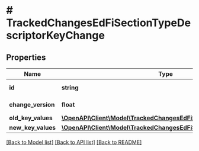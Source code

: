 # # TrackedChangesEdFiSectionTypeDescriptorKeyChange

## Properties

Name | Type | Description | Notes
------------ | ------------- | ------------- | -------------
**id** | **string** | Resource identifier | [optional]
**change_version** | **float** | Change version | [optional]
**old_key_values** | [**\OpenAPI\Client\Model\TrackedChangesEdFiSectionTypeDescriptorKey**](TrackedChangesEdFiSectionTypeDescriptorKey.md) |  | [optional]
**new_key_values** | [**\OpenAPI\Client\Model\TrackedChangesEdFiSectionTypeDescriptorKey**](TrackedChangesEdFiSectionTypeDescriptorKey.md) |  | [optional]

[[Back to Model list]](../../README.md#models) [[Back to API list]](../../README.md#endpoints) [[Back to README]](../../README.md)
